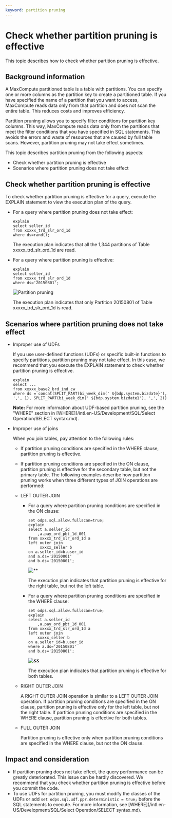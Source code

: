 ```yaml
---
keyword: partition pruning
---
```


# Check whether partition pruning is effective

This topic describes how to check whether partition pruning is effective.

## Background information

A MaxCompute partitioned table is a table with partitions. You can specify one or more columns as the partition key to create a partitioned table. If you have specified the name of a partition that you want to access, MaxCompute reads data only from that partition and does not scan the entire table. This reduces costs and improves efficiency.

Partition pruning allows you to specify filter conditions for partition key columns. This way, MaxCompute reads data only from the partitions that meet the filter conditions that you have specified in SQL statements. This avoids the errors and waste of resources that are caused by full table scans. However, partition pruning may not take effect sometimes.

This topic describes partition pruning from the following aspects:

-   Check whether partition pruning is effective
-   Scenarios where partition pruning does not take effect

## Check whether partition pruning is effective

To check whether partition pruning is effective for a query, execute the EXPLAIN statement to view the execution plan of the query.

-   For a query where partition pruning does not take effect:

    ```
    explain
    select seller_id
    from xxxxx_trd_slr_ord_1d
    where ds=rand();
    ```

    The execution plan indicates that all the 1,344 partitions of Table xxxxx\_trd\_slr\_ord\_1d are read.

-   For a query where partition pruning is effective:

    ```
    explain
    select seller_id
    from xxxxx_trd_slr_ord_1d
    where ds='20150801';
    ```

    ![Partition pruning](../images/p99318.png)

    The execution plan indicates that only Partition 20150801 of Table xxxxx\_trd\_slr\_ord\_1d is read.


## Scenarios where partition pruning does not take effect

-   Improper use of UDFs

    If you use user-defined functions \(UDFs\) or specific built-in functions to specify partitions, partition pruning may not take effect. In this case, we recommend that you execute the EXPLAIN statement to check whether partition pruning is effective.

    ```
    explain
    select ...
    from xxxxx_base2_brd_ind_cw
    where ds = concat(SPLIT_PART(bi_week_dim(' ${bdp.system.bizdate}'), ',', 1), SPLIT_PART(bi_week_dim(' ${bdp.system.bizdate}'), ',', 2))
    ```

    **Note:** For more information about UDF-based partition pruning, see the "WHERE" section in [WHERE](/intl.en-US/Development/SQL/Select Operation/SELECT syntax.md).

-   Improper use of joins

    When you join tables, pay attention to the following rules:

    -   If partition pruning conditions are specified in the WHERE clause, partition pruning is effective.
    -   If partition pruning conditions are specified in the ON clause, partition pruning is effective for the secondary table, but not the primary table.
    The following examples describe how partition pruning works when three different types of JOIN operations are performed:

    -   LEFT OUTER JOIN
        -   For a query where partition pruning conditions are specified in the ON clause:

            ```
            set odps.sql.allow.fullscan=true;
            explain
            select a.seller_id
                ,a.pay_ord_pbt_1d_001
            from xxxxx_trd_slr_ord_1d a
            left outer join
                 xxxxx_seller b
            on a.seller_id=b.user_id
            and a.ds='20150801'
            and b.ds='20150801';
            ```

            ![**](../images/p99324.png)

            The execution plan indicates that partition pruning is effective for the right table, but not the left table.

        -   For a query where partition pruning conditions are specified in the WHERE clause:

            ```
            set odps.sql.allow.fullscan=true;
            explain
            select a.seller_id
                ,a.pay_ord_pbt_1d_001
            from xxxxx_trd_slr_ord_1d a
            left outer join
                xxxxx_seller b
            on a.seller_id=b.user_id
            where a.ds='20150801'
            and b.ds='20150801';
            ```

            ![&&](../images/p99327.png)

            The execution plan indicates that partition pruning is effective for both tables.

    -   RIGHT OUTER JOIN

        A RIGHT OUTER JOIN operation is similar to a LEFT OUTER JOIN operation. If partition pruning conditions are specified in the ON clause, partition pruning is effective only for the left table, but not the right table. If partition pruning conditions are specified in the WHERE clause, partition pruning is effective for both tables.

    -   FULL OUTER JOIN

        Partition pruning is effective only when partition pruning conditions are specified in the WHERE clause, but not the ON clause.


## Impact and consideration

-   If partition pruning does not take effect, the query performance can be greatly deteriorated. This issue can be hardly discovered. We recommend that you check whether partition pruning is effective before you commit the code.
-   To use UDFs for partition pruning, you must modify the classes of the UDFs or add `set odps.sql.udf.ppr.deterministic = true;` before the SQL statements to execute. For more information, see [WHERE](/intl.en-US/Development/SQL/Select Operation/SELECT syntax.md).

